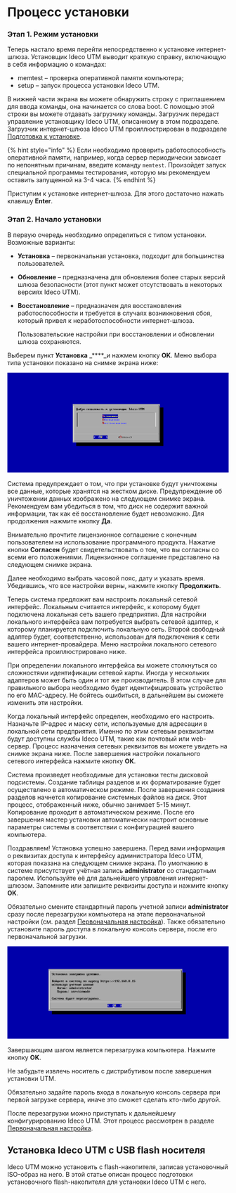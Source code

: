 # Процесс установки

### Этап 1. Режим установки

Теперь настало время перейти непосредственно к установке интернет-шлюза. Установщик Ideco UTM выводит краткую справку, включающую в себя информацию о командах:

* memtest – проверка оперативной памяти компьютера;
* setup – запуск процесса установки Ideco UTM.

В нижней части экрана вы можете обнаружить строку с приглашением для ввода команды, она начинается со слова boot. С помощью этой строки вы можете отдавать загрузчику команды. Загрузчик передаст управление установщику Ideco UTM, описанному в этом подразделе. Загрузчик интернет-шлюза Ideco UTM проиллюстрирован в подразделе [Подготовка к установке](podgotovka_k_ustanovke.md).

{% hint style="info" %}
Если необходимо проверить работоспособность оперативной памяти, например, когда сервер периодически зависает по непонятным причинам, введите команду `memtest`. Произойдет запуск специальной программы тестирования, которую мы рекомендуем оставить запущенной на 3-4 часа.
{% endhint %}

Приступим к установке интернет-шлюза. Для этого достаточно нажать клавишу **Enter**.

### Этап 2. Начало установки

В первую очередь необходимо определиться с типом установки. Возможные варианты:

* **Установка** – первоначальная установка, подходит для большинства пользователей.
* **Обновление** – предназначена для обновления более старых версий шлюза безопасности \(этот пункт может отсутствовать в некоторых версиях Ideco UTM\).
* **Восстановление** – предназначен для восстановления работоспособности и требуется в случаях возникновения сбоя, который привел к неработоспособности интернет-шлюза.

   Пользовательские настройки при восстановлении и обновлении шлюза сохраняются.

Выберем пункт **Установка** _****_и нажмем кнопку **OK**. Меню выбора типа установки показано на снимке экрана ниже:

![](.gitbook/assets/6586852.png)

Система предупреждает о том, что при установке будут уничтожены все данные, которые хранятся на жестком диске. Предупреждение об уничтожении данных изображено на следующем снимке экрана. Рекомендуем вам убедиться в том, что диск не содержит важной информации, так как её восстановление будет невозможно. Для продолжения нажмите кнопку **Да**.

Внимательно прочтите лицензионное соглашение с конечным пользователем на использование программного продукта. Нажатие кнопки **Согласен** будет свидетельствовать о том, что вы согласны со всеми его положениями. Лицензионное соглашение представлено на следующем снимке экрана.

Далее необходимо выбрать часовой пояс, дату и указать время. Убедившись, что все настройки верны, нажмите кнопку **Продолжить**.

Теперь система предложит вам настроить локальный сетевой интерфейс. Локальным считается интерфейс, к которому будет подключена локальная сеть вашего предприятия. Для настройки локального интерфейса вам потребуется выбрать сетевой адаптер, к которому планируется подключить локальную сеть. Второй свободный адаптер будет, соответственно, использован для подключения к сети вашего интернет-провайдера. Меню настройки локального сетевого интерфейса проиллюстрировано ниже.

При определении локального интерфейса вы можете столкнуться со сложностями идентификации сетевой карты. Иногда у нескольких адаптеров может быть один и тот же производитель. В этом случае для правильного выбора необходимо будет идентифицировать устройство по его MAC-адресу. Не бойтесь ошибиться, в дальнейшем вы сможете изменить эти настройки.

Когда локальный интерфейс определен, необходимо его настроить. Назначьте IP-адрес и маску сети, используемые для адресации в локальной сети предприятия. Именно по этим сетевым реквизитам будут доступны службы Ideco UTM, такие как почтовый или web-сервер. Процесс назначения сетевых реквизитов вы можете увидеть на снимке экрана ниже. После завершения настройки локального сетевого интерфейса нажмите кнопку **ОК**.

Система произведет необходимые для установки тесты дисковой подсистемы. Создание таблицы разделов и их форматирование будет осуществлено в автоматическом режиме. После завершения создания разделов начнется копирование системных файлов на диск. Этот процесс, отображенный ниже, обычно занимает 5-15 минут. Копирование проходит в автоматическом режиме. После его завершения мастер установки автоматически настроит основные параметры системы в соответствии с конфигурацией вашего компьютера.

Поздравляем! Установка успешно завершена. Перед вами информация о реквизитах доступа к интерфейсу администратора Ideco UTM, которая показана на следующем снимке экрана. По умолчанию в системе присутствует учётная запись **аdministrator** со стандартным паролем. Используйте её для дальнейшего управления интернет-шлюзом. Запомните или запишите реквизиты доступа и нажмите кнопку **OK**.

 Обязательно смените стандартный пароль учетной записи **аdministrator** сразу после перезагрузки компьютера на этапе первоначальной настройки \(см. раздел [Первоначальная настройка](pervonachalnaya_nastroika.md)\). Также обязательно установите пароль доступа в локальную консоль сервера, после его первоначальной загрузки.

![](.gitbook/assets/6586862.png)

Завершающим шагом является перезагрузка компьютера. Нажмите кнопку **OK**.

 Не забудьте извлечь носитель с дистрибутивом после завершения установки UTM.

Обязательно задайте пароль входа в локальную консоль сервера при первой загрузке сервера, иначе это сможет сделать кто-либо другой.

После перезагрузки можно приступать к дальнейшему конфигурированию Ideco UTM. Этот процесс рассмотрен в разделе [Первоначальная настройка](pervonachalnaya_nastroika.md).

## Установка Ideco UTM с USB flash носителя

Ideco UTM можно установить с flash-накопителя, записав установочный ISO-образ на него. В этой статье описан процесс подготовки установочного flash-накопителя для установки Ideco UTM с него.


